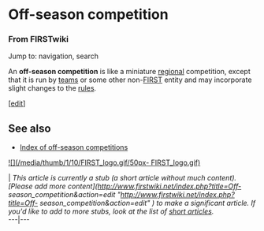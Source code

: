# Off-season competition

### From FIRSTwiki

Jump to: navigation, search

An **off-season competition** is like a miniature
[regional](/index.php/Regional "Regional" ) competition, except that it is run
by [teams](/index.php/Team "Team" ) or some other non-[FIRST](/index.php/FIRST
"FIRST" ) entity and may incorporate slight changes to the
[rules](/index.php?title=FRC_Rules&action=edit "FRC Rules" ).

[[edit](/index.php?title=Off-season_competition&action=edit&section=1 "Edit
section: See also" )]

##  See also

  * [Index of off-season competitions](/index.php/Index_of_off-season_competitions "Index of off-season competitions" )

[![](/media/thumb/1/10/FIRST_logo.gif/50px-
FIRST_logo.gif)](/index.php/Image:FIRST_logo.gif "" )

|  _This article is currently a stub (a short article without much content).
[Please add more content](http://www.firstwiki.net/index.php?title=Off-
season_competition&action=edit "http://www.firstwiki.net/index.php?title=Off-
season_competition&action=edit" ) to make a significant article. If you'd like
to add to more stubs, look at the list of [short
articles](/index.php/Special:Shortpages "Special:Shortpages" )._  
---|---  
  
